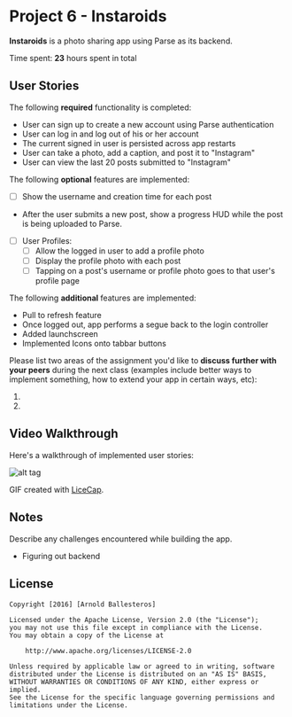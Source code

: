 # Project 6 - Instaroids

**Instaroids** is a photo sharing app using Parse as its backend.

Time spent: **23** hours spent in total

## User Stories

The following **required** functionality is completed:

-  User can sign up to create a new account using Parse authentication
-  User can log in and log out of his or her account
-  The current signed in user is persisted across app restarts
-  User can take a photo, add a caption, and post it to "Instagram"
-  User can view the last 20 posts submitted to "Instagram"

The following **optional** features are implemented:

- [ ] Show the username and creation time for each post
-  After the user submits a new post, show a progress HUD while the post is being uploaded to Parse.
- [ ] User Profiles:
   - [ ] Allow the logged in user to add a profile photo
   - [ ] Display the profile photo with each post
   - [ ] Tapping on a post's username or profile photo goes to that user's profile page

The following **additional** features are implemented:
- Pull to refresh feature
- Once logged out, app performs a segue back to the login controller
- Added launchscreen
- Implemented Icons onto tabbar buttons


Please list two areas of the assignment you'd like to **discuss further with your peers** during the next class (examples include better ways to implement something, how to extend your app in certain ways, etc):

1. 
2. 

## Video Walkthrough 

Here's a walkthrough of implemented user stories:

![alt tag](https://github.com/arnolddust/Instaroids/blob/master/Instaroids.gif?raw=true)


GIF created with [LiceCap](http://www.cockos.com/licecap/).

## Notes

Describe any challenges encountered while building the app.
- Figuring out backend

## License

    Copyright [2016] [Arnold Ballesteros]

    Licensed under the Apache License, Version 2.0 (the "License");
    you may not use this file except in compliance with the License.
    You may obtain a copy of the License at

        http://www.apache.org/licenses/LICENSE-2.0

    Unless required by applicable law or agreed to in writing, software
    distributed under the License is distributed on an "AS IS" BASIS,
    WITHOUT WARRANTIES OR CONDITIONS OF ANY KIND, either express or implied.
    See the License for the specific language governing permissions and
    limitations under the License.
